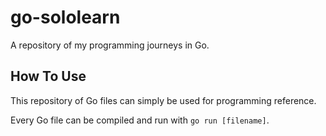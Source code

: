 # go-sololearn

A repository of my programming journeys in Go.

## How To Use

This repository of Go files can simply be used for programming reference.

Every Go file can be compiled and run with ```go run [filename]```.

